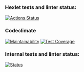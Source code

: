 ### Hexlet tests and linter status:
[![Actions Status](https://github.com/mikhaylov-ya/frontend-project-lvl3/workflows/hexlet-check/badge.svg)](https://github.com/mikhaylov-ya/frontend-project-lvl3/actions)
### Codeclimate
[![Maintainability](https://api.codeclimate.com/v1/badges/2d65dfc59efdb11d8c65/maintainability)](https://codeclimate.com/github/mikhaylov-ya/frontend-project-lvl3/maintainability)
[![Test Coverage](https://api.codeclimate.com/v1/badges/2d65dfc59efdb11d8c65/test_coverage)](https://codeclimate.com/github/mikhaylov-ya/frontend-project-lvl3/test_coverage)
### Internal tests and linter status:
[![Status](https://github.com/mikhaylov-ya/frontend-project-lvl3/workflows/my-check/badge.svg)](https://github.com/mikhaylov-ya/frontend-project-lvl3/actions)

